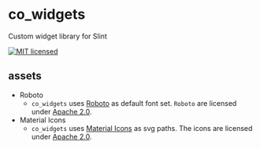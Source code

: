 # co_widgets

Custom widget library for Slint

[![MIT licensed](https://img.shields.io/badge/license-MIT-blue.svg)](../../LICENSE)

## assets

* Roboto
    * `co_widgets` uses [Roboto](https://fonts.google.com/specimen/Roboto) as default font set. `Roboto` are licensed under [Apache 2.0](co_widgets/assets/fonts/Roboto-LICENSE.txt).
* Material Icons
    * `co_widgets` uses [Material Icons](https://fonts.google.com/icons) as svg paths. The icons are licensed under [Apache 2.0](co_widgets/assets/icons/Material-Icons-LICENSE.txt).
